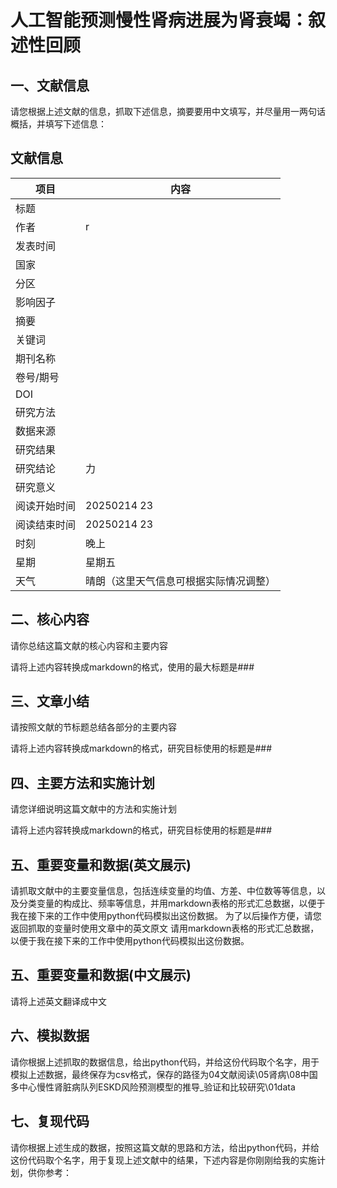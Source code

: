 # 人工智能预测慢性肾病进展为肾衰竭：叙述性回顾






## 一、文献信息

请您根据上述文献的信息，抓取下述信息，摘要要用中文填写，并尽量用一两句话概括，并填写下述信息：

## 文献信息

|项目|内容|
| ---- | ---- |
|标题||
|作者|r|
|发表时间||
|国家||
|分区||
|影响因子||
|摘要||
|关键词||
|期刊名称||
|卷号/期号||
|DOI||
|研究方法||
|数据来源||
|研究结果||
|研究结论|力|
|研究意义||
|阅读开始时间|20250214 23|
|阅读结束时间|20250214 23|
|时刻|晚上|
|星期|星期五|
|天气|晴朗（这里天气信息可根据实际情况调整）|


## 二、核心内容
请你总结这篇文献的核心内容和主要内容

请将上述内容转换成markdown的格式，使用的最大标题是###

## 三、文章小结

请按照文献的节标题总结各部分的主要内容

请将上述内容转换成markdown的格式，研究目标使用的标题是###
## 四、主要方法和实施计划
请您详细说明这篇文献中的方法和实施计划

请将上述内容转换成markdown的格式，研究目标使用的标题是###

## 五、重要变量和数据(英文展示)
请抓取文献中的主要变量信息，包括连续变量的均值、方差、中位数等等信息，以及分类变量的构成比、频率等信息，并用markdown表格的形式汇总数据，以便于我在接下来的工作中使用python代码模拟出这份数据。
为了以后操作方便，请您返回抓取的变量时使用文章中的英文原文
请用markdown表格的形式汇总数据，以便于我在接下来的工作中使用python代码模拟出这份数据。

## 五、重要变量和数据(中文展示)
请将上述英文翻译成中文

## 六、模拟数据
请你根据上述抓取的数据信息，给出python代码，并给这份代码取个名字，用于模拟上述数据，最终保存为csv格式，保存的路径为04文献阅读\05肾病\08中国多中心慢性肾脏病队列ESKD风险预测模型的推导_验证和比较研究\01data


## 七、复现代码
请你根据上述生成的数据，按照这篇文献的思路和方法，给出python代码，并给这份代码取个名字，用于复现上述文献中的结果，下述内容是你刚刚给我的实施计划，供你参考：
